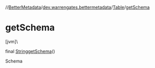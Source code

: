 //[BetterMetadata](../../../index.md)/[dev.warrengates.bettermetadata](../index.md)/[Table](index.md)/[getSchema](get-schema.md)

# getSchema

[jvm]\

final [String](https://docs.oracle.com/javase/8/docs/api/java/lang/String.html)[getSchema](get-schema.md)()

Schema

